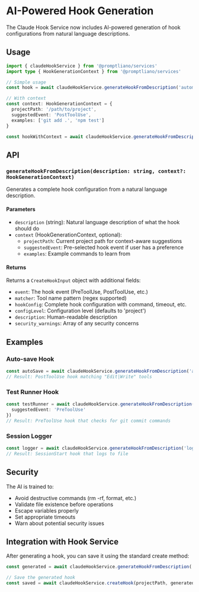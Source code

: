 # AI-Powered Hook Generation

The Claude Hook Service now includes AI-powered generation of hook configurations from natural language descriptions.

## Usage

```typescript
import { claudeHookService } from '@promptliano/services'
import type { HookGenerationContext } from '@promptliano/services'

// Simple usage
const hook = await claudeHookService.generateHookFromDescription('automatically save files after editing')

// With context
const context: HookGenerationContext = {
  projectPath: '/path/to/project',
  suggestedEvent: 'PostToolUse',
  examples: ['git add .', 'npm test']
}

const hookWithContext = await claudeHookService.generateHookFromDescription('run tests before commits', context)
```

## API

### `generateHookFromDescription(description: string, context?: HookGenerationContext)`

Generates a complete hook configuration from a natural language description.

#### Parameters

- `description` (string): Natural language description of what the hook should do
- `context` (HookGenerationContext, optional):
  - `projectPath`: Current project path for context-aware suggestions
  - `suggestedEvent`: Pre-selected hook event if user has a preference
  - `examples`: Example commands to learn from

#### Returns

Returns a `CreateHookInput` object with additional fields:

- `event`: The hook event (PreToolUse, PostToolUse, etc.)
- `matcher`: Tool name pattern (regex supported)
- `hookConfig`: Complete hook configuration with command, timeout, etc.
- `configLevel`: Configuration level (defaults to 'project')
- `description`: Human-readable description
- `security_warnings`: Array of any security concerns

## Examples

### Auto-save Hook

```typescript
const autoSave = await claudeHookService.generateHookFromDescription('automatically commit changes after editing files')
// Result: PostToolUse hook matching "Edit|Write" tools
```

### Test Runner Hook

```typescript
const testRunner = await claudeHookService.generateHookFromDescription('run unit tests before allowing git commits', {
  suggestedEvent: 'PreToolUse'
})
// Result: PreToolUse hook that checks for git commit commands
```

### Session Logger

```typescript
const logger = await claudeHookService.generateHookFromDescription('log all Claude sessions to a file with timestamps')
// Result: SessionStart hook that logs to file
```

## Security

The AI is trained to:

- Avoid destructive commands (rm -rf, format, etc.)
- Validate file existence before operations
- Escape variables properly
- Set appropriate timeouts
- Warn about potential security issues

## Integration with Hook Service

After generating a hook, you can save it using the standard create method:

```typescript
const generated = await claudeHookService.generateHookFromDescription('lint JavaScript files after editing')

// Save the generated hook
const saved = await claudeHookService.createHook(projectPath, generated.configLevel, generated)
```
